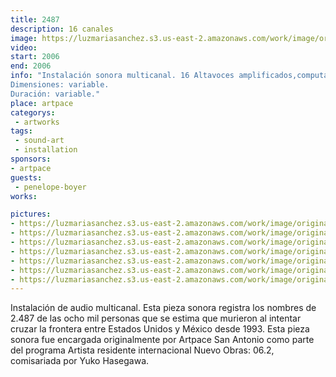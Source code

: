```yaml
---
title: 2487
description: 16 canales
image: https://luzmariasanchez.s3.us-east-2.amazonaws.com/work/image/original/2487_vi01.jpg
video: 
start: 2006
end: 2006
info: "Instalación sonora multicanal. 16 Altavoces amplificados,computadora, banca, libro.
Dimensiones: variable.
Duración: variable."
place: artpace
categorys:
 - artworks
tags: 
 - sound-art
 - installation
sponsors:
- artpace
guests:
 - penelope-boyer
works:

pictures:
- https://luzmariasanchez.s3.us-east-2.amazonaws.com/work/image/original/2487_vi01.jpg
- https://luzmariasanchez.s3.us-east-2.amazonaws.com/work/image/original/2487_vi02.jpg
- https://luzmariasanchez.s3.us-east-2.amazonaws.com/work/image/original/2487_vi03.jpg
- https://luzmariasanchez.s3.us-east-2.amazonaws.com/work/image/original/2487_vi04.jpg
- https://luzmariasanchez.s3.us-east-2.amazonaws.com/work/image/original/2487_vi05.jpg
- https://luzmariasanchez.s3.us-east-2.amazonaws.com/work/image/original/2487_vi06.jpg
- https://luzmariasanchez.s3.us-east-2.amazonaws.com/work/image/original/2487_vi07.jpg
---
```


Instalación de audio multicanal. Esta pieza sonora registra los nombres de 2.487 de las ocho mil personas que se estima que murieron al intentar cruzar la frontera entre Estados Unidos y México desde 1993. Esta pieza sonora fue encargada originalmente por Artpace San Antonio como parte del programa Artista residente internacional Nuevo Obras: 06.2, comisariada por Yuko Hasegawa.